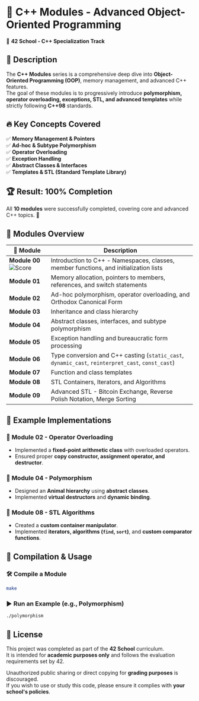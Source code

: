 # 🚀 C++ Modules - Advanced Object-Oriented Programming

📌 **42 School - C++ Specialization Track**  

## 📝 Description
The **C++ Modules** series is a comprehensive deep dive into **Object-Oriented Programming (OOP)**, memory management, and advanced C++ features.  
The goal of these modules is to progressively introduce **polymorphism, operator overloading, exceptions, STL, and advanced templates** while strictly following **C++98** standards.

## 🔥 Key Concepts Covered
✅ **Memory Management & Pointers**  
✅ **Ad-hoc & Subtype Polymorphism**  
✅ **Operator Overloading**  
✅ **Exception Handling**  
✅ **Abstract Classes & Interfaces**  
✅ **Templates & STL (Standard Template Library)**  

## 🏆 Result: **100% Completion**
All **10 modules** were successfully completed, covering core and advanced C++ topics. 🎉

## 📂 **Modules Overview**
| 📌 Module | Description |
|----------|-------------|
| **Module 00** ![Score](https://img.shields.io/badge/Completed-100%25-brightgreen) | Introduction to C++ - Namespaces, classes, member functions, and initialization lists |
| **Module 01** | Memory allocation, pointers to members, references, and switch statements |
| **Module 02** | Ad-hoc polymorphism, operator overloading, and Orthodox Canonical Form |
| **Module 03** | Inheritance and class hierarchy |
| **Module 04** | Abstract classes, interfaces, and subtype polymorphism |
| **Module 05** | Exception handling and bureaucratic form processing |
| **Module 06** | Type conversion and C++ casting (`static_cast`, `dynamic_cast`, `reinterpret_cast`, `const_cast`) |
| **Module 07** | Function and class templates |
| **Module 08** | STL Containers, Iterators, and Algorithms |
| **Module 09** | Advanced STL - Bitcoin Exchange, Reverse Polish Notation, Merge Sorting |

## 📌 Example Implementations
### 🔹 **Module 02 - Operator Overloading**
- Implemented a **fixed-point arithmetic class** with overloaded operators.
- Ensured proper **copy constructor, assignment operator, and destructor**.

### 🔹 **Module 04 - Polymorphism**
- Designed an **Animal hierarchy** using **abstract classes**.
- Implemented **virtual destructors** and **dynamic binding**.

### 🔹 **Module 08 - STL Algorithms**
- Created a **custom container manipulator**.
- Implemented **iterators, algorithms (`find`, `sort`)**, and **custom comparator functions**.

## 🚀 Compilation & Usage
### 🛠 **Compile a Module**
```sh
make
``` 

### ▶️ **Run an Example (e.g., Polymorphism)**
```sh
./polymorphism  
```

## 📜 License

This project was completed as part of the **42 School** curriculum.  
It is intended for **academic purposes only** and follows the evaluation requirements set by 42.  

Unauthorized public sharing or direct copying for **grading purposes** is discouraged.  
If you wish to use or study this code, please ensure it complies with **your school's policies**.
